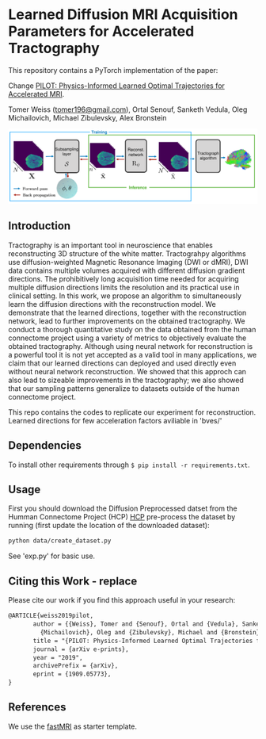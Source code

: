 # Learned Diffusion MRI Acquisition Parameters for Accelerated Tractography

This repository contains a PyTorch implementation of the paper:

Change
[PILOT: Physics-Informed Learned Optimal Trajectories for Accelerated MRI](https://arxiv.org/abs/1909.05773).

Tomer Weiss (<tomer196@gmail.com>), Ortal Senouf, Sanketh Vedula, Oleg Michailovich, Michael Zibulevsky, Alex Bronstein

<p align="center">
       <img src="pipeline.pdf">
</p>

## Introduction

Tractography is an important tool in neuroscience that enables reconstructing 3D structure of the white matter. Tractograhpy algorithms use diffusion-weighted Magnetic Resonance Imaging (DWI or dMRI), DWI data contains multiple volumes acquired with different diffusion gradient directions. The prohibitively long acquisition time needed for acquiring multiple diffusion directions limits the resolution and its practical use in clinical setting. In this work, we propose an algorithm to simultaneously learn the diffusion directions with the reconstruction model. We demonstrate that the learned directions, together with the reconstruction network, lead to further improvements on the obtained tractography. We conduct a thorough quantitative study on the data obtained from the human connectome project using a variety of metrics to objectively evaluate the obtained tractography. Although using neural network for reconstruction is a powerful tool it is not yet accepted as a valid tool in many applications, we claim that our learned directions can deployed and used directly even without neural network reconstruction. We showed that this approch can also lead to sizeable improvements in the tractography; we also showed that our sampling patterns generalize to datasets outside of the human connectome project.

This repo contains the codes to replicate our experiment for reconstruction.
Learned directions for few acceleration factors aviliable in 'bves/'

## Dependencies

To install other requirements through `$ pip install -r requirements.txt`.

## Usage

First you should download the Diffusion Preprocessed datset from the Humman Connectome Project (HCP) [HCP](https://db.humanconnectome.org/) 
pre-process the dataset by running (first update the location of the downloaded dataset):
```bash
python data/create_dataset.py
```
See 'exp.py' for basic use.

## Citing this Work - replace
Please cite our work if you find this approach useful in your research:
```latex
@ARTICLE{weiss2019pilot,
       author = {{Weiss}, Tomer and {Senouf}, Ortal and {Vedula}, Sanketh and
         {Michailovich}, Oleg and {Zibulevsky}, Michael and {Bronstein}, Alex},
       title = "{PILOT: Physics-Informed Learned Optimal Trajectories for Accelerated MRI}",
       journal = {arXiv e-prints},
       year = "2019",
       archivePrefix = {arXiv},
       eprint = {1909.05773},
}
```

## References
We use the [fastMRI](https://github.com/facebookresearch/fastMRI) as starter template.
